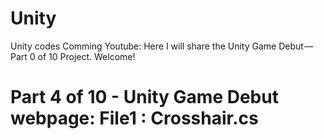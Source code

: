 # Unity
Unity codes
Comming Youtube: 
Here I will share the Unity Game Debut — Part 0 of 10 Project. Welcome!

# Part 4 of 10 -  Unity Game Debut webpage: File1 : Crosshair.cs
